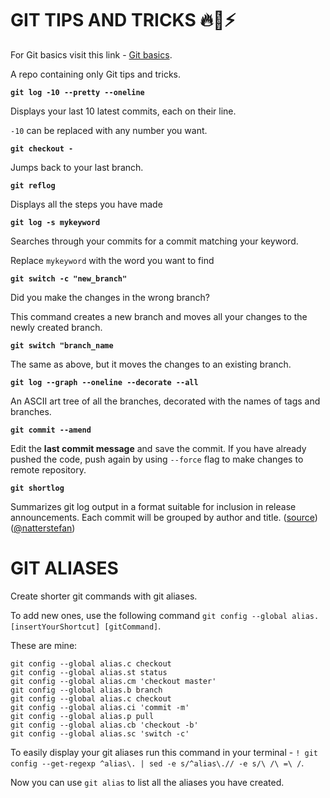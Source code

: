 # GIT TIPS AND TRICKS 🔥🚀⚡

For Git basics visit this link - [Git basics](https://rogerdudler.github.io/git-guide/).

A repo containing only Git tips and tricks.

**`git log -10 --pretty --oneline`**

Displays your last 10 latest commits, each on their line.

`-10` can be replaced with any number you want.

**`git checkout -`**

Jumps back to your last branch.

**`git reflog`**

Displays all the steps you have made

**`git log -s mykeyword`**

Searches through your commits for a commit matching your keyword.

Replace `mykeyword` with the word you want to find

**`git switch -c "new_branch"`**

Did you make the changes in the wrong branch?

This command creates a new branch and moves all your changes to the newly created branch.

**`git switch "branch_name`**

The same as above, but it moves the changes to an existing branch.

**`git log --graph --oneline --decorate --all`**

An ASCII art tree of all the branches, decorated with the names of tags and branches.

**`git commit --amend`**

Edit the **last commit message** and save the commit. If you have already pushed the code, push again by using `--force` flag to make changes to remote repository.

**`git shortlog`**

Summarizes git log output in a format suitable for inclusion in release
announcements. Each commit will be grouped by author and title. ([source](https://git-scm.com/docs/git-shortlog)) ([@natterstefan](https://twitter.com/natterstefan/status/1244888942165610497))

# GIT ALIASES

Create shorter git commands with git aliases.

To add new ones, use the following command `git config --global alias.[insertYourShortcut] [gitCommand]`.

These are mine:

```
git config --global alias.c checkout
git config --global alias.st status
git config --global alias.cm 'checkout master'
git config --global alias.b branch
git config --global alias.c checkout
git config --global alias.ci 'commit -m'
git config --global alias.p pull
git config --global alias.cb 'checkout -b'
git config --global alias.sc 'switch -c'
```

To easily display your git aliases run this command in your terminal - `! git config --get-regexp ^alias\. | sed -e s/^alias\.// -e s/\ /\ =\ /`.

Now you can use `git alias` to list all the aliases you have created.
